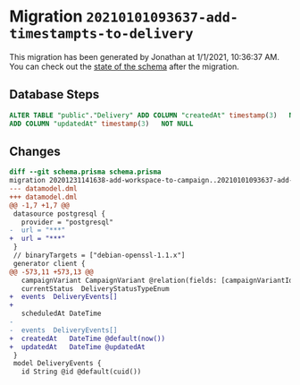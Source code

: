 # Migration `20210101093637-add-timestampts-to-delivery`

This migration has been generated by Jonathan at 1/1/2021, 10:36:37 AM.
You can check out the [state of the schema](./schema.prisma) after the migration.

## Database Steps

```sql
ALTER TABLE "public"."Delivery" ADD COLUMN "createdAt" timestamp(3)   NOT NULL DEFAULT CURRENT_TIMESTAMP,
ADD COLUMN "updatedAt" timestamp(3)   NOT NULL 
```

## Changes

```diff
diff --git schema.prisma schema.prisma
migration 20201231141638-add-workspace-to-campaign..20210101093637-add-timestampts-to-delivery
--- datamodel.dml
+++ datamodel.dml
@@ -1,7 +1,7 @@
 datasource postgresql {
   provider = "postgresql"
-  url = "***"
+  url = "***"
 }
 // binaryTargets = ["debian-openssl-1.1.x"]
 generator client {
@@ -573,11 +573,13 @@
   campaignVariant CampaignVariant @relation(fields: [campaignVariantId], references: [id])
   currentStatus  DeliveryStatusTypeEnum
+  events  DeliveryEvents[]
+
   scheduledAt DateTime
-
-  events  DeliveryEvents[]
+  createdAt   DateTime @default(now())
+  updatedAt   DateTime @updatedAt
 }
 model DeliveryEvents {
   id String @id @default(cuid())
```


